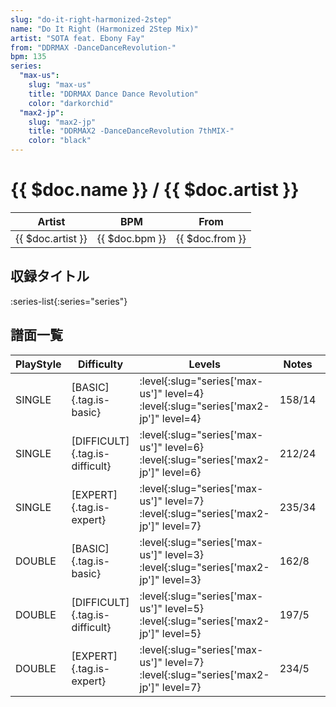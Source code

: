 ```yaml
---
slug: "do-it-right-harmonized-2step"
name: "Do It Right (Harmonized 2Step Mix)"
artist: "SOTA feat. Ebony Fay"
from: "DDRMAX -DanceDanceRevolution-"
bpm: 135
series:
  "max-us":
    slug: "max-us"
    title: "DDRMAX Dance Dance Revolution"
    color: "darkorchid"
  "max2-jp":
    slug: "max2-jp"
    title: "DDRMAX2 -DanceDanceRevolution 7thMIX-"
    color: "black"
---
```


# {{ $doc.name }} / {{ $doc.artist }}

|Artist|BPM|From|
|------|---|----|
|{{ $doc.artist }}|{{ $doc.bpm }}|{{ $doc.from }}|

## 収録タイトル

:series-list{:series="series"}

## 譜面一覧

|PlayStyle|Difficulty|Levels|Notes|Movie|
|---------|----------|------|-----|-----|
|SINGLE|[BASIC]{.tag.is-basic}|:level{:slug="series['max-us']" level=4} :level{:slug="series['max2-jp']" level=4}|158/14||
|SINGLE|[DIFFICULT]{.tag.is-difficult}|:level{:slug="series['max-us']" level=6} :level{:slug="series['max2-jp']" level=6}|212/24||
|SINGLE|[EXPERT]{.tag.is-expert}|:level{:slug="series['max-us']" level=7} :level{:slug="series['max2-jp']" level=7}|235/34||
|DOUBLE|[BASIC]{.tag.is-basic}|:level{:slug="series['max-us']" level=3} :level{:slug="series['max2-jp']" level=3}|162/8||
|DOUBLE|[DIFFICULT]{.tag.is-difficult}|:level{:slug="series['max-us']" level=5} :level{:slug="series['max2-jp']" level=5}|197/5||
|DOUBLE|[EXPERT]{.tag.is-expert}|:level{:slug="series['max-us']" level=7} :level{:slug="series['max2-jp']" level=7}|234/5||
